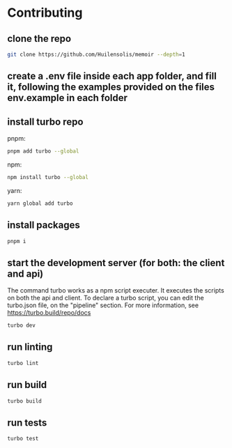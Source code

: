 # Contributing

## clone the repo

```bash
git clone https://github.com/Huilensolis/memoir --depth=1
```

## create a .env file inside each app folder, and fill it, following the examples provided on the files env.example in each folder

## install turbo repo

pnpm:

```bash
pnpm add turbo --global
```

npm:

```bash
npm install turbo --global
```

yarn:

```bash
yarn global add turbo
```

## install packages

```bash
pnpm i
```

## start the development server (for both: the client and api)

The command turbo <command> works as a npm script executer. It executes the scripts on both the api and client. To declare a turbo script, you can edit the turbo.json file, on the "pipeline" section.
For more information, see https://turbo.build/repo/docs

```bash
turbo dev
```

## run linting

```bash
turbo lint
```

## run build

```bash
turbo build
```

## run tests

```bash
turbo test
```
